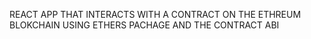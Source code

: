 REACT APP THAT INTERACTS WITH A CONTRACT ON THE ETHREUM BLOKCHAIN 
USING ETHERS PACHAGE AND THE CONTRACT ABI
